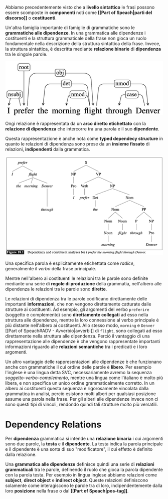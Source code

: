 Abbiamo precedentemente visto che a **livello sintattico** le frasi possono essere scomposte in **componenti** noti come **[[Part of Speach|parti del discorso]]** o **costituenti**.

Un'altra famiglia importante di famiglie di grammatiche sono le **grammatiche alle dipendenze**.
In una grammatica alle dipendenze i costituenti e la struttura grammaticale della frase non gioca un ruolo fondamentale nella descrizione della struttura sintattica della frase.
Invece, la struttura sintattica, è descritta mediante **relazione binarie** di **dipendenza** tra le singole parole.

![](./img/dependency_1.png)

Ongi relazione è rappresentata da un **arco diretto etichettato** con la **relazione di dipendenza** che intercorre tra una parola e il suo **dipendente**.

Questa rappresentazione è anche nota come **typed dependecy structure** in quanto le relazioni di dipendenza sono prese da un **insieme fissato** di relazioni, **indipendenti** dalla grammatica.

![](./img/dependency_2.png)

Una specifica parola è esplicitamente etichettata come *radice*, generalmente il *verbo* della frase principale.

Mentre nell'albero ai costituenti le relazioni tra le parole sono definite mediante una serie di **regole di produzione** della grammatia, nell'albero alle dipendenza le relazioni tra le parole sono **dirette**.

Le relazioni di dipendenza tra le parole codificano direttamente delle importanti **informazioni**, che non vengono direttamente catturate dalle strutture ai costituenti.
Ad esempio, gli argomenti del verbo `preferire` (soggetto e complemento) sono **direttamente collegati** ad esso nella struttura alle dipendenze, mentre la loro connessione al verbo principale è più distante nell'albero ai costituenti.
Allo stesso modo, `morning` e `Denver` [[Part of Speach#ADV - Avverbio|avverbi]] di `flight`, sono collegati ad esso direttamente nella struttura alle dipendenza.
Perciò il vantaggio di una rappresentazione alle dipendenze è che vengono rappresentate importanti informazioni riguardo alle **relazioni semantiche** tra i predicati e i loro argomenti.

Un altro vantaggio delle rappresentazioni alle dipendenze è che funzionano anche con grammatiche il cui ordine delle parole è **libero**.
Per esempio l'inglese è una lingua detta SVC, necessariamente avremo la sequenza *soggetto-verbo-complemento*, mentre una lingua come l'italiano è molto più libera, e non specifica un unico ordine grammaticalmente corretto.
In un albero ai costituenti questa sequenza è rigorosamente vincolata dalla grammatica in analisi, perciò esistono molti alberi per qualsiasi posizione assume una parola nella frase.
Per gli alberi alle dipendenze invece non ci sono questi tipi di vincoli, rendondo quindi tali strutture molto più versatili.

# Dependency Relations
Per **dipendenza** grammatica si intende una **relazione binaria** i cui argomenti sono due parole, la **testa** e il **dipendente**.
La testa indica la parola principale e il dipendente è una sorta di suo "modificatore", il cui effetto è definito dalla relazione.

Una **grammatica alle dipendenze** definisce quindi una serie di **relazioni grammaticali** tra le parole, definendo il ruolo che gioca la parola dipendente con la parola testa.
Per esempio in lingua inglese abbiamo relazioni come **subject**, **direct object** e **indirect object**.
Queste relazioni definiscono solamente come interagiscono le parole tra di loro, indipendentemente dalla loro **posizione** nella frase o dal **[[Part of Speach|pos-tag]]**.



